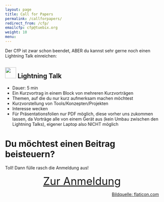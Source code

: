 ```yaml
---
layout: page
title: Call for Papers
permalink: /callforpapers/
redirect_from: /cfp/
emailcfp: cfp@tuebix.org
weight: 10
menu:
---
```


<!--

**Deadline für Einreichungen (außer Lightning Talks): ~~31.05.2024~~ verlängert bis 03.06.2024**

Wir möchten gerne ein abwechslungsreiches Angebot zusammenstellen und dazu brauchen wir DICH!
Hast du Lust dein Wissen und deine Erfahrung zu teilen?
Gerne kannst du auch mehrere Themen einreichen und Beiträge können natürlich auch als Team gehalten werden.

Du kannst in drei Geschmacksrichtungen zum Programm beitragen:

<h2><span><img height="36" width="36" src="../images/workshop.svg"></span> Workshop</h2>

  * Dauer: 110 min
  * Kleinere Gruppe bis etwa 10 Teilnehmer
  * Jeder Teilnehmer bringt eigenen Laptop mit
  * Mitmachen / geführtes Tutorial / "Learning by Doing" / "Hands-On"

<h2><span><img height="36" width="36" src="../images/talk.svg"></span> Vortrag</h2>

  Je nach gewähltem Inhalt braucht es etwas mehr oder weniger "Vorarbeit" oder Hinführung zum Thema, such dir die passende Dauer für dein Vortragsthema aus: 20 oder 50 Minuten:

  * 20 min Vortrag inkl. Fragen/Diskussion
  * 50 min Vortrag inkl. Fragen/Diskussion
  * Zwischen den Vorträgen ist <span style="font-weight: bold;">10 min Pause OHNE Programm </span> um ggf. den Raum zu wechseln
  * Ein Vortrag muss nicht zwingend (ausschließlich) mit Folien sein, gerne auch "Demos"
  * Bring einen "Bonus-Teil" mit, falls nur wenige Fragen kommen sollten
  * **Neu für 2024**: Dieses Jahr bieten wir eine besondere Kategorie an: Den
    **"Null-Vorwissen Track"**. Vorträge dieses Tracks sind für absolute
    Anfänger welche die Abkürzung FOSS evtl. noch nicht kennen. Diese
    Vortrags-Kategorie ist gedacht um Neulingen den Einstieg in die FOSS- und
    Linux-Welt schmackhaft zu machen und zu vereinfachen.

-->

Der CfP ist zwar schon beendet, ABER du kannst sehr gerne noch einen Lightning
Talk einreichen:

<h2><span><img height="36" width="36" src="../images/lightning.svg"></span> Lightning Talk</h2>

  * Dauer: 5 min
  * Ein Kurzvortrag in einem Block von mehreren Kurzvorträgen
  * Themen, auf die du nur kurz aufmerksam machen möchtest
  * Kurzvorstellung von Tools/Konzepten/Projekten
  * Interesse wecken
  * Für Präsentationsfolien nur PDF möglich, diese vorher uns zukommen lassen, da Vorträge alle von einem Gerät aus (kein Umbau zwischen den Lightning Talks), eigener Laptop also NICHT möglich

# Du möchtest einen Beitrag beisteuern?

Toll! Dann fülle rasch die Anmeldung aus!

<div style="text-align: center; font-size: 250%; text-decoration: underline;">
  <a href="https://cfp.tuebix.org/tuebix-2024/cfp" target="_blank">Zur Anmeldung</a>
</div>

<p style="text-align: right;"><a href="https://www.flaticon.com" target="_blank">Bildquelle: flaticon.com</a></p>
